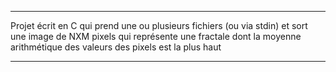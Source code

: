 ****************************************************************************************************************************
Projet écrit en C qui prend une ou plusieurs fichiers (ou via stdin) et sort une image de NXM pixels qui 
représente une fractale dont la moyenne arithmétique des valeurs des pixels est la plus haut
****************************************************************************************************************************
